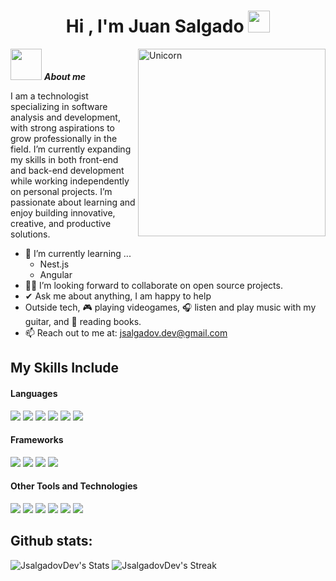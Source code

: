 <h1 align="center"><b>Hi , I'm Juan Salgado </b><img src="https://media.giphy.com/media/hvRJCLFzcasrR4ia7z/giphy.gif" width="35"></h1>
<!--  -->
<img align="right" width=300px alt="Unicorn" src="https://i.gifer.com/origin/c5/c5aac44167895a9390cd2a24ffea6830_w200.webp" />

<img src="https://i.gifer.com/origin/d5/d5b88b45655b89b33ff6d1dc2df982ff_w200.webp" width="50px">&nbsp;***About me***

I am a technologist specializing in software analysis and development, with strong aspirations to grow professionally in the field. I’m currently expanding my skills in both front-end and back-end development while working independently on personal projects. I’m passionate about learning and enjoy building innovative, creative, and productive solutions.

- 🌱 I’m currently learning ...
  - Nest.js
  - Angular
- 🙏🏻​ I’m looking forward to collaborate on open source projects.
- ✔ Ask me about anything, I am happy to help<br>
- Outside tech, 🎮 playing videogames, ​🎧​ listen and play music with my guitar, and 📖 reading books.
- 📫 Reach out to me at: <a href="jsalgadov.dev@gmail.com">jsalgadov.dev@gmail.com</a>

## My Skills Include

<h4> Languages </h4>
<span> 
  <img src="https://img.shields.io/badge/CSS3-1572B6?style=for-the-badge&logo=css3&logoColor=white">
  <img src= "https://img.shields.io/badge/html5-%23E34F26.svg?style=for-the-badge&logo=html5&logoColor=white">
  <img src="https://img.shields.io/badge/JavaScript-F7DF1E?style=for-the-badge&logo=javascript&logoColor=black">
  <img src="https://img.shields.io/badge/php-%23777BB4.svg?style=for-the-badge&logo=php&logoColor=white">
  <img src="https://img.shields.io/badge/python-3670A0?style=for-the-badge&logo=python&logoColor=ffdd54">
  <img src= "https://img.shields.io/badge/typescript-%23007ACC.svg?style=for-the-badge&logo=typescript&logoColor=white">
 

</span>

<h4> Frameworks </h4>
<span> 
  <img src="https://img.shields.io/badge/astro-%232C2052.svg?style=for-the-badge&logo=astro&logoColor=white">
  <img src="https://img.shields.io/badge/django-%23092E20.svg?style=for-the-badge&logo=django&logoColor=white">
  <img src="https://img.shields.io/badge/node.js-6DA55F?style=for-the-badge&logo=node.js&logoColor=white">
  <img src="https://img.shields.io/badge/laravel-%23FF2D20.svg?style=for-the-badge&logo=laravel&logoColor=white">


</span>


<h4> Other Tools and Technologies </h4>
<span>
  <img src="https://img.shields.io/badge/Git-F05032?style=for-the-badge&logo=git&logoColor=white">
  <img src="https://img.shields.io/badge/github-%23121011.svg?style=for-the-badge&logo=github&logoColor=white">
  <img src="https://img.shields.io/badge/Notion-%23000000.svg?style=for-the-badge&logo=notion&logoColor=white">
  <img src="https://img.shields.io/badge/Postman-FF6C37?style=for-the-badge&logo=postman&logoColor=white">
  <img src="https://img.shields.io/badge/MySQL-00000F?style=for-the-badge&logo=mysql&logoColor=white">
  <img src="https://img.shields.io/badge/linkedin-%230077B5.svg?style=for-the-badge&logo=linkedin&logoColor=white">




</span>

<h2>Github stats:</h2> 

![JsalgadovDev's Stats](https://github-readme-stats.vercel.app/api?username=JsalgadovDev&theme=midnight-purple&show_icons=true&hide_border=true&count_private=false)
![JsalgadovDev's Streak](https://github-readme-streak-stats.herokuapp.com/?user=JsalgadovDev&theme=midnight-purple&hide_border=true)
</div>
<!--
**JsalgadovDev/JsalgadovDev** is a ✨ _special_ ✨ repository because its `README.md` (this file) appears on your GitHub profile.

Here are some ideas to get you started:

- 🔭 I’m currently working on ...
- 🌱 I’m currently learning ...
- 👯 I’m looking to collaborate on ...
- 🤔 I’m looking for help with ...
- 💬 Ask me about ...
- 📫 How to reach me: ...
- 😄 Pronouns: ...
- ⚡ Fun fact: ...
-->
